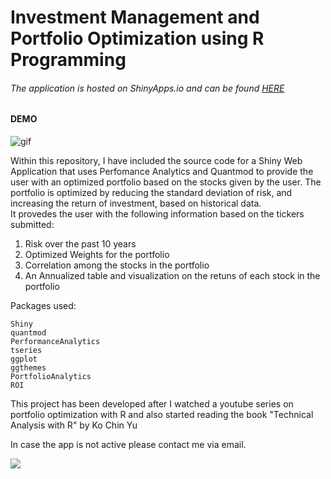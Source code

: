 # Investment Management and Portfolio Optimization using R Programming

###### The application is hosted on ShinyApps.io and can be found [HERE](https://gv9wj.shinyapps.io/Risk-Management-and-Portfolio-Optimization/)

#### DEMO

![gif](assets/PORT-OPT-VIDEO-DEMO.gif)


Within this repository, I have included the source code for a Shiny Web Application that uses Perfomance Analytics and Quantmod to provide the user with an optimized portfolio based on the stocks given by the user.  The portfolio is optimized by reducing the standard deviation of risk, and increasing the return of investment, based on historical data.  
It provedes the user with the following information based on the tickers submitted: 

1. Risk over the past 10 years
2. Optimized Weights for the portfolio
3. Correlation among the stocks in the portfolio
4. An Annualized table and visualization on the retuns of each stock in the portfolio




Packages used:
```
Shiny
quantmod
PerformanceAnalytics
tseries
ggplot
ggthemes
PortfolioAnalytics
ROI
```

This project has been developed after I watched a youtube series on portfolio optimization with R and also started reading the book "Technical Analysis with R" by Ko Chin Yu

In case the app is not active please contact me via email.




![](https://melmagazine.com/wp-content/uploads/2019/07/Stonks_Meme.jpg)

